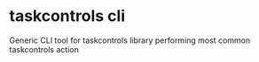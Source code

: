 # taskcontrols cli
Generic CLI tool for taskcontrols library performing most common taskcontrols action
